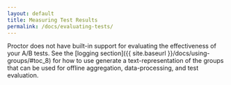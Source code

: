 ```yaml
---
layout: default
title: Measuring Test Results
permalink: /docs/evaluating-tests/
---
```


Proctor does not have built-in support for evaluating the effectiveness of your A/B tests. See the [logging section]({{ site.baseurl }}/docs/using-groups/#toc_8) for how to use generate a text-representation of the groups that can be used for offline aggregation, data-processing, and test evaluation.
